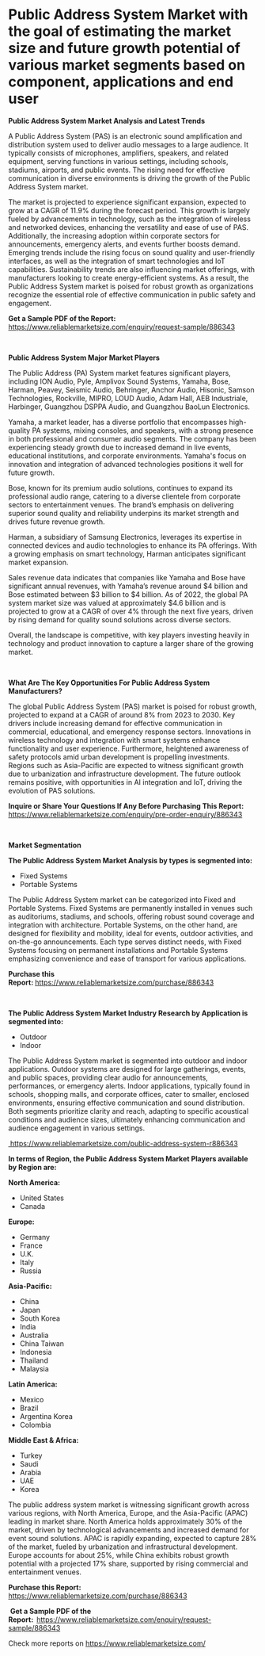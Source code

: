 <p><h1>Public Address System Market with the goal of estimating the market size and future growth potential of various market segments based on component, applications and end user</h1></p><p><strong>Public Address System Market Analysis and Latest Trends</strong></p>
<p><p>A Public Address System (PAS) is an electronic sound amplification and distribution system used to deliver audio messages to a large audience. It typically consists of microphones, amplifiers, speakers, and related equipment, serving functions in various settings, including schools, stadiums, airports, and public events. The rising need for effective communication in diverse environments is driving the growth of the Public Address System market.</p><p>The market is projected to experience significant expansion, expected to grow at a CAGR of 11.9% during the forecast period. This growth is largely fueled by advancements in technology, such as the integration of wireless and networked devices, enhancing the versatility and ease of use of PAS. Additionally, the increasing adoption within corporate sectors for announcements, emergency alerts, and events further boosts demand. Emerging trends include the rising focus on sound quality and user-friendly interfaces, as well as the integration of smart technologies and IoT capabilities. Sustainability trends are also influencing market offerings, with manufacturers looking to create energy-efficient systems. As a result, the Public Address System market is poised for robust growth as organizations recognize the essential role of effective communication in public safety and engagement.</p></p>
<p><strong>Get a Sample PDF of the Report:&nbsp;</strong> <a href="https://www.reliablemarketsize.com/enquiry/request-sample/886343?utm_campaign=2625&utm_medium=2&utm_source=Github&utm_content=ia&utm_term=21022025&utm_id=public-address-system">https://www.reliablemarketsize.com/enquiry/request-sample/886343</a></p>
<p>&nbsp;</p>
<p><strong>Public Address System Major Market Players</strong></p>
<p><p>The Public Address (PA) System market features significant players, including ION Audio, Pyle, Amplivox Sound Systems, Yamaha, Bose, Harman, Peavey, Seismic Audio, Behringer, Anchor Audio, Hisonic, Samson Technologies, Rockville, MIPRO, LOUD Audio, Adam Hall, AEB Industriale, Harbinger, Guangzhou DSPPA Audio, and Guangzhou BaoLun Electronics. </p><p>Yamaha, a market leader, has a diverse portfolio that encompasses high-quality PA systems, mixing consoles, and speakers, with a strong presence in both professional and consumer audio segments. The company has been experiencing steady growth due to increased demand in live events, educational institutions, and corporate environments. Yamaha's focus on innovation and integration of advanced technologies positions it well for future growth.</p><p>Bose, known for its premium audio solutions, continues to expand its professional audio range, catering to a diverse clientele from corporate sectors to entertainment venues. The brand’s emphasis on delivering superior sound quality and reliability underpins its market strength and drives future revenue growth.</p><p>Harman, a subsidiary of Samsung Electronics, leverages its expertise in connected devices and audio technologies to enhance its PA offerings. With a growing emphasis on smart technology, Harman anticipates significant market expansion.</p><p>Sales revenue data indicates that companies like Yamaha and Bose have significant annual revenues, with Yamaha’s revenue around $4 billion and Bose estimated between $3 billion to $4 billion. As of 2022, the global PA system market size was valued at approximately $4.6 billion and is projected to grow at a CAGR of over 4% through the next five years, driven by rising demand for quality sound solutions across diverse sectors.</p><p>Overall, the landscape is competitive, with key players investing heavily in technology and product innovation to capture a larger share of the growing market.</p></p>
<p>&nbsp;</p>
<p><strong>What Are The Key Opportunities For Public Address System Manufacturers?</strong></p>
<p><p>The global Public Address System (PAS) market is poised for robust growth, projected to expand at a CAGR of around 8% from 2023 to 2030. Key drivers include increasing demand for effective communication in commercial, educational, and emergency response sectors. Innovations in wireless technology and integration with smart systems enhance functionality and user experience. Furthermore, heightened awareness of safety protocols amid urban development is propelling investments. Regions such as Asia-Pacific are expected to witness significant growth due to urbanization and infrastructure development. The future outlook remains positive, with opportunities in AI integration and IoT, driving the evolution of PAS solutions.</p></p>
<p><strong>Inquire or Share Your Questions If Any Before Purchasing This Report:</strong> <a href="https://www.reliablemarketsize.com/enquiry/pre-order-enquiry/886343?utm_campaign=2625&utm_medium=2&utm_source=Github&utm_content=ia&utm_term=21022025&utm_id=public-address-system">https://www.reliablemarketsize.com/enquiry/pre-order-enquiry/886343</a></p>
<p>&nbsp;</p>
<p><strong>Market Segmentation</strong></p>
<p><strong>The Public Address System Market Analysis by types is segmented into:</strong></p>
<p><ul><li>Fixed Systems</li><li>Portable Systems</li></ul></p>
<p><p>The Public Address System market can be categorized into Fixed and Portable Systems. Fixed Systems are permanently installed in venues such as auditoriums, stadiums, and schools, offering robust sound coverage and integration with architecture. Portable Systems, on the other hand, are designed for flexibility and mobility, ideal for events, outdoor activities, and on-the-go announcements. Each type serves distinct needs, with Fixed Systems focusing on permanent installations and Portable Systems emphasizing convenience and ease of transport for various applications.</p></p>
<p><strong>Purchase this Report:&nbsp;</strong><a href="https://www.reliablemarketsize.com/purchase/886343?utm_campaign=2625&utm_medium=2&utm_source=Github&utm_content=ia&utm_term=21022025&utm_id=public-address-system">https://www.reliablemarketsize.com/purchase/886343</a></p>
<p>&nbsp;</p>
<p><strong>The Public Address System Market Industry Research by Application is segmented into:</strong></p>
<p><ul><li>Outdoor</li><li>Indoor</li></ul></p>
<p><p>The Public Address System market is segmented into outdoor and indoor applications. Outdoor systems are designed for large gatherings, events, and public spaces, providing clear audio for announcements, performances, or emergency alerts. Indoor applications, typically found in schools, shopping malls, and corporate offices, cater to smaller, enclosed environments, ensuring effective communication and sound distribution. Both segments prioritize clarity and reach, adapting to specific acoustical conditions and audience sizes, ultimately enhancing communication and audience engagement in various settings.</p></p>
<p><a href="https://www.reliablemarketsize.com/public-address-system-r886343?utm_campaign=2625&utm_medium=2&utm_source=Github&utm_content=ia&utm_term=21022025&utm_id=public-address-system">&nbsp;https://www.reliablemarketsize.com/public-address-system-r886343</a></p>
<p><strong>In terms of Region, the Public Address System Market Players available by Region are:</strong></p>
<p>
    <p> <strong> North America: </strong>
        <ul>
            <li>United States</li>
            <li>Canada</li>
        </ul>
        </p> 
    <p> <strong> Europe: </strong>
        <ul>
            <li>Germany</li>
            <li>France</li>
            <li>U.K.</li>
            <li>Italy</li>
            <li>Russia</li>
        </ul>
        </p> 
    <p> <strong> Asia-Pacific: </strong>
        <ul>
            <li>China</li>
            <li>Japan</li>
            <li>South Korea</li>
            <li>India</li>
            <li>Australia</li>
            <li>China Taiwan</li>
            <li>Indonesia</li>
            <li>Thailand</li>
            <li>Malaysia</li>
        </ul>
        </p> 
    <p> <strong> Latin America: </strong>
        <ul>
            <li>Mexico</li>
            <li>Brazil</li>
            <li>Argentina Korea</li>
            <li>Colombia</li>
        </ul>
        </p> 
    <p> <strong> Middle East & Africa: </strong>
        <ul>
            <li>Turkey</li>
            <li>Saudi</li>
            <li>Arabia</li>
            <li>UAE</li>
            <li>Korea</li>
        </ul>
    </p>
    </p>
<p><p>The public address system market is witnessing significant growth across various regions, with North America, Europe, and the Asia-Pacific (APAC) leading in market share. North America holds approximately 30% of the market, driven by technological advancements and increased demand for event sound solutions. APAC is rapidly expanding, expected to capture 28% of the market, fueled by urbanization and infrastructural development. Europe accounts for about 25%, while China exhibits robust growth potential with a projected 17% share, supported by rising commercial and entertainment venues.</p></p>
<p><strong>Purchase this Report: </strong><a href="https://www.reliablemarketsize.com/purchase/886343?utm_campaign=2625&utm_medium=2&utm_source=Github&utm_content=ia&utm_term=21022025&utm_id=public-address-system">https://www.reliablemarketsize.com/purchase/886343</a></p>
<p>&nbsp;<strong>Get a Sample PDF of the Report:&nbsp;&nbsp;</strong><a href="https://www.reliablemarketsize.com/enquiry/request-sample/886343?utm_campaign=2625&utm_medium=2&utm_source=Github&utm_content=ia&utm_term=21022025&utm_id=public-address-system">https://www.reliablemarketsize.com/enquiry/request-sample/886343</a></p>
<p><strong></strong></p>
<p>Check more reports on <a href="https://www.reliablemarketsize.com/?utm_campaign=2625&utm_medium=2&utm_source=Github&utm_content=ia&utm_term=21022025&utm_id=public-address-system">https://www.reliablemarketsize.com/</a></p>